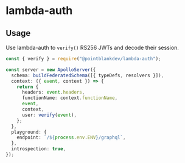 # lambda-auth

## Usage

Use lambda-auth to `verify()` RS256 JWTs and decode their session.

```ts
const { verify } = require("@pointblankdev/lambda-auth");

const server = new ApolloServer({
  schema: buildFederatedSchema([{ typeDefs, resolvers }]),
  context: ({ event, context }) => {
    return {
      headers: event.headers,
      functionName: context.functionName,
      event,
      context,
      user: verify(event),
    };
  },
  playground: {
    endpoint: `/${process.env.ENV}/graphql`,
  },
  introspection: true,
});
```
